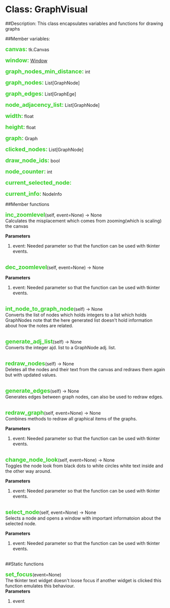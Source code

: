 
<style>
a.member_var   {color: #32ce25; font-size: 18px; font-weight: bold}
a.member_func   {color: #32ce25;  font-size: 18px; font-weight: bold}
</style>

# Class: GraphVisual

##Description:
This class encapsulates variables and functions for drawing graphs

##Member variables:

<a class="member_var">canvas:</a> tk.Canvas

<a class="member_var">window:</a> [Window](classes/window.md)

<a class="member_var">graph_nodes_min_distance:</a> int

<a class="member_var">graph_nodes:</a> List[GraphNode]

<a class="member_var">graph_edges:</a> List[GraphEge]

<a class="member_var">node_adjacency_list:</a> List[GraphNode]

<a class="member_var">width:</a> float

<a class="member_var">height:</a> float

<a class="member_var">graph:</a> Graph

<a class="member_var">clicked_nodes:</a> List[GraphNode]

<a class="member_var">draw_node_ids:</a> bool

<a class="member_var">node_counter:</a> int

<a class="member_var">current_selected_node:</a>

<a class="member_var">current_info:</a> NodeInfo

##Member functions

<a class="member_func">inc_zoomlevel</a><a>(self, event=None) -> None</a>     
Calculates the misplacement which comes from zooming(which is scaling) the canvas

**Parameters**  
1. event: Needed parameter so that the function can be used with tkinter events.
</br></br>


<a class="member_func">dec_zoomlevel</a><a>(self, event=None) -> None</a>  

**Parameters**  
1. event: Needed parameter so that the function can be used with tkinter events.
</br></br>


<a class="member_func">int_node_to_graph_node</a><a>(self) -> None</a>  
Converts the list of nodes which holds integers to a list which holds GraphNodes note that the here generated list doesn't hold information about how the notes are related.
</br></br>


<a class="member_func">generate_adj_list</a><a>(self) -> None</a>  
Converts the integer ajd. list to a GraphNode adj. list.
</br></br>


<a class="member_func">redraw_nodes</a><a>(self) -> None</a>  
Deletes all the nodes and their text from the canvas and redraws them again but with updated values.
</br></br>


<a class="member_func">generate_edges</a><a>(self) -> None</a>  
Generates edges between graph nodes, can also be used to redraw edges.
</br></br>


<a class="member_func">redraw_graph</a><a>(self, event=None) -> None</a>  
Combines methods to redraw all graphical items of the graphs.

**Parameters**  
1. event: Needed parameter so that the function can be used with tkinter events.
</br></br>


<a class="member_func">change_node_look</a><a>(self, event=None) -> None</a>  
Toggles the node look from black dots to white circles white text inside and the other way around.

**Parameters**  
1. event: Needed parameter so that the function can be used with tkinter events.
</br></br>


<a class="member_func">select_node</a><a>(self, event=None) -> None</a>  
Selects a node and opens a window with important informatoion about the selected node.

**Parameters**  
1. event: Needed parameter so that the function can be used with tkinter events.
</br></br>


##Static functions

<a class="member_func">set_focus</a><a>(event=None)</a>  
The tkinter text widget doesn't loose focus if another widget is clicked this function emulates this behaviour.  
**Parameters**  
1. event	

